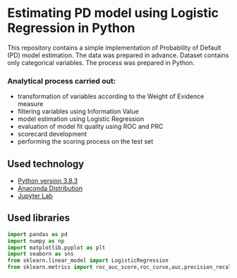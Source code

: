 # Estimating PD model using Logistic Regression in Python

This repository contains a simple implementation of Probability of Default (PD) model estimation. The data was prepared in advance. Dataset contains only categorical variables. The process was prepared in Python.

### Analytical process carried out:
- transformation of variables according to the Weight of Evidence measure
- filtering variables using Information Value
- model estimation using Logistic Regression
- evaluation of model fit quality using ROC and PRC
- scorecard development
- performing the scoring process on the test set

## Used technology
- [Python version 3.8.3](https://www.python.org/)
- [Anaconda Distribution](https://www.anaconda.com/)
- [Jupyter Lab](https://jupyter.org/)

## Used libraries
```python
import pandas as pd
import numpy as np
import matplotlib.pyplot as plt
import seaborn as sns 
from sklearn.linear_model import LogisticRegression
from sklearn.metrics import roc_auc_score,roc_curve,auc,precision_recall_curve
```
